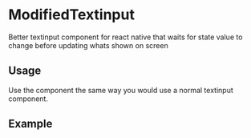 # ModifiedTextinput

Better textinput component for react native that waits for state value to change before updating whats shown on screen

## Usage

Use the component the same way you would use a normal textinput component.

## Example
